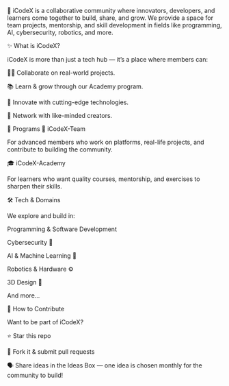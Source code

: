 🚀 iCodeX is a collaborative community where innovators, developers, and learners come together to build, share, and grow.
We provide a space for team projects, mentorship, and skill development in fields like programming, AI, cybersecurity, robotics, and more.

✨ What is iCodeX?

iCodeX is more than just a tech hub — it’s a place where members can:

👨‍💻 Collaborate on real-world projects.

📚 Learn & grow through our Academy program.

🔧 Innovate with cutting-edge technologies.

🤝 Network with like-minded creators.

🔑 Programs
🚀 iCodeX-Team

For advanced members who work on platforms, real-life projects, and contribute to building the community.

🎓 iCodeX-Academy

For learners who want quality courses, mentorship, and exercises to sharpen their skills.

🛠️ Tech & Domains

We explore and build in:

Programming & Software Development

Cybersecurity 🔐

AI & Machine Learning 🤖

Robotics & Hardware ⚙️

3D Design 🎨

And more…

🤝 How to Contribute

Want to be part of iCodeX?

⭐ Star this repo

🍴 Fork it & submit pull requests

🗣️ Share ideas in the Ideas Box — one idea is chosen monthly for the community to build!
